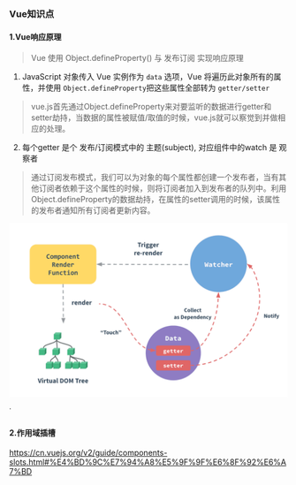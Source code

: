 ### Vue知识点

#### 1.Vue响应原理

>  Vue 使用 Object.defineProperty() 与 发布订阅 实现响应原理

1.  JavaScript 对象传入 Vue 实例作为 `data` 选项，Vue 将遍历此对象所有的属性，并使用 `Object.defineProperty`把这些属性全部转为 `getter/setter`

> vue.js首先通过Object.defineProperty来对要监听的数据进行getter和setter劫持，当数据的属性被赋值/取值的时候，vue.js就可以察觉到并做相应的处理。

2. 每个getter 是个 发布/订阅模式中的 主题(subject), 对应组件中的watch 是 观察者

> 通过订阅发布模式，我们可以为对象的每个属性都创建一个发布者，当有其他订阅者依赖于这个属性的时候，则将订阅者加入到发布者的队列中。利用Object.defineProperty的数据劫持，在属性的setter调用的时候，该属性的发布者通知所有订阅者更新内容。

![ ](../../../../image/vue1.png)

˙

#### 2.作用域插槽

https://cn.vuejs.org/v2/guide/components-slots.html#%E4%BD%9C%E7%94%A8%E5%9F%9F%E6%8F%92%E6%A7%BD